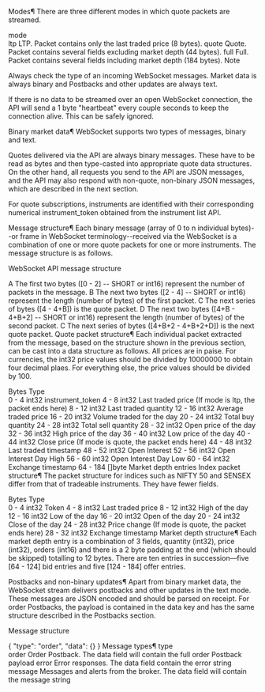 Modes¶
There are three different modes in which quote packets are streamed.

mode	 
ltp	LTP. Packet contains only the last traded price (8 bytes).
quote	Quote. Packet contains several fields excluding market depth (44 bytes).
full	Full. Packet contains several fields including market depth (184 bytes).
Note

Always check the type of an incoming WebSocket messages. Market data is always binary and Postbacks and other updates are always text.

If there is no data to be streamed over an open WebSocket connection, the API will send a 1 byte "heartbeat" every couple seconds to keep the connection alive. This can be safely ignored.

Binary market data¶
WebSocket supports two types of messages, binary and text.

Quotes delivered via the API are always binary messages. These have to be read as bytes and then type-casted into appropriate quote data structures. On the other hand, all requests you send to the API are JSON messages, and the API may also respond with non-quote, non-binary JSON messages, which are described in the next section.

For quote subscriptions, instruments are identified with their corresponding numerical instrument_token obtained from the instrument list API.

Message structure¶
Each binary message (array of 0 to n individual bytes)--or frame in WebSocket terminology--received via the WebSocket is a combination of one or more quote packets for one or more instruments. The message structure is as follows.

WebSocket API message structure

 	 
A	The first two bytes ([0 - 2] -- SHORT or int16) represent the number of packets in the message.
B	The next two bytes ([2 - 4] -- SHORT or int16) represent the length (number of bytes) of the first packet.
C	The next series of bytes ([4 - 4+B]) is the quote packet.
D	The next two bytes ([4+B - 4+B+2] -- SHORT or int16) represent the length (number of bytes) of the second packet.
C	The next series of bytes ([4+B+2 - 4+B+2+D]) is the next quote packet.
Quote packet structure¶
Each individual packet extracted from the message, based on the structure shown in the previous section, can be cast into a data structure as follows. All prices are in paise. For currencies, the int32 price values should be divided by 10000000 to obtain four decimal plaes. For everything else, the price values should be divided by 100.

Bytes	Type	 
0 - 4	int32	instrument_token
4 - 8	int32	Last traded price (If mode is ltp, the packet ends here)
8 - 12	int32	Last traded quantity
12 - 16	int32	Average traded price
16 - 20	int32	Volume traded for the day
20 - 24	int32	Total buy quantity
24 - 28	int32	Total sell quantity
28 - 32	int32	Open price of the day
32 - 36	int32	High price of the day
36 - 40	int32	Low price of the day
40 - 44	int32	Close price (If mode is quote, the packet ends here)
44 - 48	int32	Last traded timestamp
48 - 52	int32	Open Interest
52 - 56	int32	Open Interest Day High
56 - 60	int32	Open Interest Day Low
60 - 64	int32	Exchange timestamp
64 - 184	[]byte	Market depth entries
Index packet structure¶
The packet structure for indices such as NIFTY 50 and SENSEX differ from that of tradeable instruments. They have fewer fields.

Bytes	Type	 
0 - 4	int32	Token
4 - 8	int32	Last traded price
8 - 12	int32	High of the day
12 - 16	int32	Low of the day
16 - 20	int32	Open of the day
20 - 24	int32	Close of the day
24 - 28	int32	Price change (If mode is quote, the packet ends here)
28 - 32	int32	Exchange timestamp
Market depth structure¶
Each market depth entry is a combination of 3 fields, quantity (int32), price (int32), orders (int16) and there is a 2 byte padding at the end (which should be skipped) totalling to 12 bytes. There are ten entries in succession—five [64 - 124] bid entries and five [124 - 184] offer entries.

Postbacks and non-binary updates¶
Apart from binary market data, the WebSocket stream delivers postbacks and other updates in the text mode. These messages are JSON encoded and should be parsed on receipt. For order Postbacks, the payload is contained in the data key and has the same structure described in the Postbacks section.

Message structure

{
  "type": "order",
  "data": {}
}
Message types¶
type	 
order	Order Postback. The data field will contain the full order Postback payload
error	Error responses. The data field contain the error string
message	Messages and alerts from the broker. The data field will contain the message string
